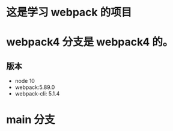 # 这是学习 webpack 的项目

# webpack4 分支是 webpack4 的。

## 版本

- node 10
- webpack:5.89.0
- webpack-cli: 5.1.4

# main 分支
